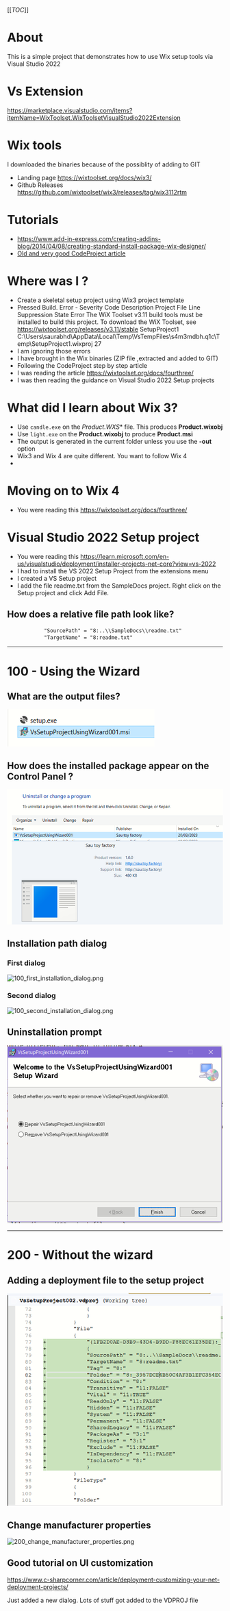 [[_TOC_]]

# About
This is a simple project that demonstrates how to use Wix setup tools via Visual Studio 2022

# Vs Extension
https://marketplace.visualstudio.com/items?itemName=WixToolset.WixToolsetVisualStudio2022Extension

# Wix tools
I downloaded the binaries because of the possiblity of adding to GIT
- Landing page https://wixtoolset.org/docs/wix3/
- Github Releases https://github.com/wixtoolset/wix3/releases/tag/wix3112rtm

# Tutorials
- https://www.add-in-express.com/creating-addins-blog/2014/04/08/creating-standard-install-package-wix-designer/
- [Old and very good CodeProject article](https://www.codeproject.com/Tips/105638/A-quick-introduction-Create-an-MSI-installer-with)

# Where was I ?
- Create a skeletal setup project using Wix3 project template
- Pressed Build. Error - Severity	Code	Description	Project	File	Line	Suppression State
Error		The WiX Toolset v3.11 build tools must be installed to build this project. To download the WiX Toolset, see https://wixtoolset.org/releases/v3.11/stable	SetupProject1	C:\Users\saurabhd\AppData\Local\Temp\VsTempFiles\s4m3mdbh.q1c\Temp\SetupProject1.wixproj	27	
- I am ignoring those errors
- I have brought in the Wix binaries (ZIP file ,extracted and added to GIT)
- Following the CodeProject step by step article
- I was reading the article https://wixtoolset.org/docs/fourthree/
- I was then reading the guidance on Visual Studio 2022 Setup projects

# What did I learn about Wix 3?
- Use `candle.exe` on the *Product.WXS** file. This produces **Product.wixobj**
- Use `light.exe` on the **Product.wixobj** to produce **Product.msi**
- The output is generated in the current folder unless you use the **-out** option
- Wix3 and Wix 4 are quite different. You want to follow Wix 4
- 

# Moving on to Wix 4
- You were reading this https://wixtoolset.org/docs/fourthree/

# Visual Studio 2022 Setup project
- You were reading this https://learn.microsoft.com/en-us/visualstudio/deployment/installer-projects-net-core?view=vs-2022
- I had to install the VS 2022 Setup Project from the extensions menu
- I created a VS Setup project
- I add the file readme.txt from the SampleDocs project. Right click on the Setup project and click Add File.

## How does a relative file path look like?
```
            "SourcePath" = "8:..\\SampleDocs\\readme.txt"
            "TargetName" = "8:readme.txt"
```
---

# 100 - Using the Wizard

## What are the output files?
![100_output_files.png](docs/images/100_output_files.png)

## How does the installed package appear on the Control Panel ?
![100_control_panel.png](docs/images/100_control_panel.png)

## Installation path dialog

### First dialog
![100_first_installation_dialog.png
](docs/images/100_first_installation_dialog.png)

### Second dialog
![100_second_installation_dialog.png
](docs/images/100_second_installation_dialog.png)

## Uninstallation prompt
![100_uninstall_propmt.png](docs/images/100_uninstall_propmt.png)

---

# 200 - Without the wizard

## Adding a deployment file to the setup project
![200_add_static_file_diff.png](docs/images/200_add_static_file_diff.png)

## Change manufacturer properties
![200_change_manufacturer_properties.png
](docs/images/200_change_manufacturer_properties.png)


## Good tutorial on UI customization
https://www.c-sharpcorner.com/article/deployment-customizing-your-net-deployment-projects/

Just added a new dialog. Lots of stuff got added to the VDPROJ file

